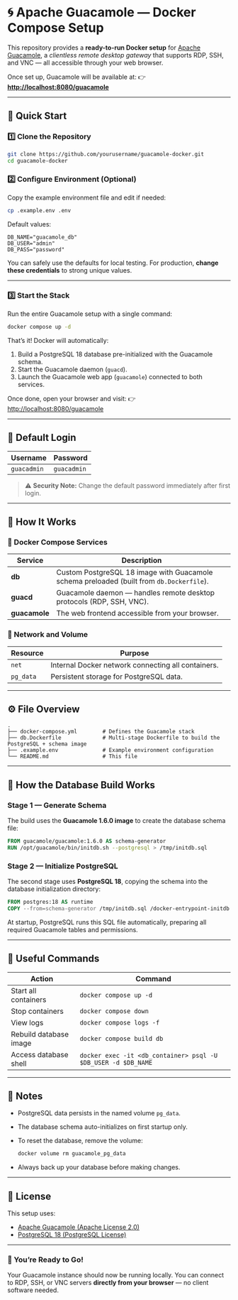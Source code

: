# 🌀 Apache Guacamole — Docker Compose Setup

This repository provides a **ready-to-run Docker setup** for [Apache Guacamole](https://guacamole.apache.org/), a *clientless remote desktop gateway* that supports RDP, SSH, and VNC — all accessible through your web browser.

Once set up, Guacamole will be available at:
👉 **[http://localhost:8080/guacamole](http://localhost:8080/guacamole)**

---

## 🚀 Quick Start

### 1️⃣ Clone the Repository

```bash
git clone https://github.com/yourusername/guacamole-docker.git
cd guacamole-docker
```

### 2️⃣ Configure Environment (Optional)

Copy the example environment file and edit if needed:

```bash
cp .example.env .env
```

Default values:

```env
DB_NAME="guacamole_db"
DB_USER="admin"
DB_PASS="password"
```

You can safely use the defaults for local testing.
For production, **change these credentials** to strong unique values.

---

### 3️⃣ Start the Stack

Run the entire Guacamole setup with a single command:

```bash
docker compose up -d
```

That’s it!
Docker will automatically:

1. Build a PostgreSQL 18 database pre-initialized with the Guacamole schema.
2. Start the Guacamole daemon (`guacd`).
3. Launch the Guacamole web app (`guacamole`) connected to both services.

Once done, open your browser and visit:
👉 [http://localhost:8080/guacamole](http://localhost:8080/guacamole)

---

## 🔑 Default Login

| Username    | Password    |
| ----------- | ----------- |
| `guacadmin` | `guacadmin` |

> ⚠️ **Security Note:**
> Change the default password immediately after first login.

---

## 🧠 How It Works

### 🧱 Docker Compose Services

| Service       | Description                                                                              |
| ------------- | ---------------------------------------------------------------------------------------- |
| **db**        | Custom PostgreSQL 18 image with Guacamole schema preloaded (built from `db.Dockerfile`). |
| **guacd**     | Guacamole daemon — handles remote desktop protocols (RDP, SSH, VNC).                     |
| **guacamole** | The web frontend accessible from your browser.                                           |

### 🔗 Network and Volume

| Resource  | Purpose                                            |
| --------- | -------------------------------------------------- |
| `net`     | Internal Docker network connecting all containers. |
| `pg_data` | Persistent storage for PostgreSQL data.            |

---

## ⚙️ File Overview

```
.
├── docker-compose.yml        # Defines the Guacamole stack
├── db.Dockerfile             # Multi-stage Dockerfile to build the PostgreSQL + schema image
├── .example.env              # Example environment configuration
└── README.md                 # This file
```

---

## 🧩 How the Database Build Works

### Stage 1 — Generate Schema

The build uses the **Guacamole 1.6.0 image** to create the database schema file:

```dockerfile
FROM guacamole/guacamole:1.6.0 AS schema-generator
RUN /opt/guacamole/bin/initdb.sh --postgresql > /tmp/initdb.sql
```

### Stage 2 — Initialize PostgreSQL

The second stage uses **PostgreSQL 18**, copying the schema into the database initialization directory:

```dockerfile
FROM postgres:18 AS runtime
COPY --from=schema-generator /tmp/initdb.sql /docker-entrypoint-initdb.d/initdb.sql
```

At startup, PostgreSQL runs this SQL file automatically, preparing all required Guacamole tables and permissions.

---

## 🧰 Useful Commands

| Action                 | Command                                                       |
| ---------------------- | ------------------------------------------------------------- |
| Start all containers   | `docker compose up -d`                                        |
| Stop containers        | `docker compose down`                                         |
| View logs              | `docker compose logs -f`                                      |
| Rebuild database image | `docker compose build db`                                     |
| Access database shell  | `docker exec -it <db_container> psql -U $DB_USER -d $DB_NAME` |

---

## 🧠 Notes

* PostgreSQL data persists in the named volume `pg_data`.
* The database schema auto-initializes on first startup only.
* To reset the database, remove the volume:

  ```bash
  docker volume rm guacamole_pg_data
  ```
* Always back up your database before making changes.

---

## 🧾 License

This setup uses:

* [Apache Guacamole (Apache License 2.0)](https://www.apache.org/licenses/LICENSE-2.0)
* [PostgreSQL 18 (PostgreSQL License)](https://www.postgresql.org/about/licence/)

---

### 🎉 You’re Ready to Go!

Your Guacamole instance should now be running locally.
You can connect to RDP, SSH, or VNC servers **directly from your browser** — no client software needed.
